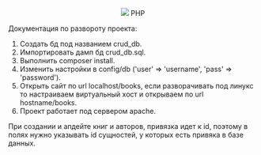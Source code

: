 <p align="center"><img src="https://www.svgrepo.com/show/303208/php-1-logo.svg"> PHP</p>
            Документация по развороту проекта:

1. Создать бд под названием crud_db.
2. Импортировать дамп бд crud_db.sql.
3. Выполнить composer install.
4. Изменить настройки в config/db ('user' => 'username', 'pass' => 'password').
5. Открыть сайт по url localhost/books, если разворачивать под линукс то настраиваем виртуальный хост и открываем по url hostname/books.
6. Проект работает под сервером apache.   

При создании и апдейте книг и авторов, привязка идет к id, поэтому в полях нужно указывать id сущностей, у которых есть привяка в базе данных.
